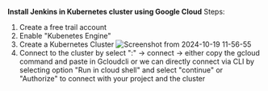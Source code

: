 **Install Jenkins in Kubernetes cluster using Google Cloud**
Steps:
1. Create a free trail account
2. Enable "Kubenetes Engine"
3. Create a Kubernetes Cluster
![Screenshot from 2024-10-19 11-56-55](https://github.com/user-attachments/assets/9cfd2b65-70fb-4a8b-bbe7-c5ec2793c881)
4. Connect to the cluster by select ":" -> connect -> either copy the gcloud command and paste in Gcloudcli or we can directly connect via CLI by selecting option "Run in cloud shell" and select "continue" or "Authorize" to connect with your project and the cluster
